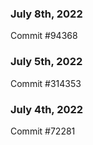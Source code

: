 ### July 8th, 2022

Commit #94368

### July 5th, 2022

Commit #314353


### July 4th, 2022

Commit #72281

